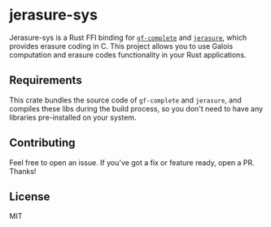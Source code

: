 # jerasure-sys

Jerasure-sys is a Rust FFI binding for [`gf-complete`](https://github.com/ceph/gf-complete) and [`jerasure`](https://github.com/tsuraan/Jerasure), which provides erasure coding in C. This project allows you to use Galois computation and erasure codes functionality in your Rust applications.

## Requirements

This crate bundles the source code of `gf-complete` and `jerasure`, and compiles these libs during the build process, so you don't need to have any libraries pre-installed on your system.

## Contributing

Feel free to open an issue. If you've got a fix or feature ready, open a PR. Thanks!

## License

MIT